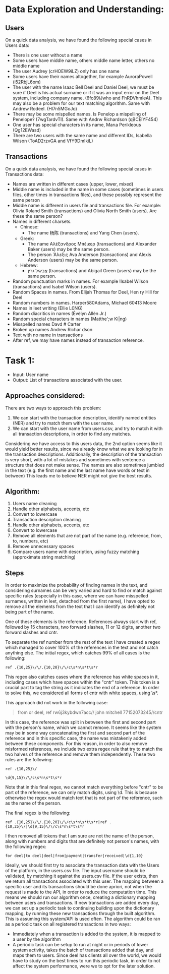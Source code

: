 # Data Exploration and Understanding:

## Users

On a quick data analysis, we have found the following special cases in Users data:

- There is one user without a name
- Some users have middle name, others middle name letter, others no middle name
- The user Audrey (crHOEW9iLZ) only has one name
- Some users have their names altogether, for example AuroraPowell (i52RbjL6om)
- The user with the name Isaac Bell Deel and Daniel Deel, we must be sure if Deel is his actual surname or if it was an input error on the Deel system, including company name. (6fc89iJwho and FhRDVhmleA). This may also be a problem for our text matching algorithm. Same with Andrew Rodeel. (Hl7n5MGoJo)
- There may be some mispelled names. Is Penelop a mispelling of Penelope? (7wgTardvTI). Same with Andrw Richardson (qBCElYF454)
- One user has special characters in its name, Μarιa Perikleous (Qg12EWasd)
- There are two users with the same name and different IDs, Isabella Wilson (ToAD2rzvGA and VfY9DmIkiL)

## Transactions

On a quick data analysis, we have found the following special cases in Transactions data:

- Names are written in different cases (upper, lower, mixed)
- Middle name is included in the name in some cases (sometimes in users files, other times in transactions files), and these possibly represent the same person
- Middle name is different in users file and transactions file. For example: Olivia Roland Smith (transactions) and Olivia North Smith (users). Are these the same person?
- Names in different charsets.
  - Chinese:
    - The name 杨陈 (transactions) and Yang Chen (users).
  - Greek:
    - The name Αλέξανδρος Μπέικερ (transactions) and Alexander Baker (users) may be the same person.
    - The person Ἄλεξις Ava Anderson (transactions) and Alexis Anderson (users) may be the same person.
  - Hebrew:
    - אֲבִיגַיִל גרין (transactions) and Abigail Green (users) may be the same person.
- Random punctuation marks in names. For example !Isabel Wilson (transactions) and Isabel Wilson (users).
- Random Spaces in names. From Elijah Thomas for Deel, Hen ry Hill for Deel
- Random numbers in names. Harper580Adams, Michael 60413 Moore
- Names in leet writing (Ellie L0NG)
- Random diacritics in names (Évèlyn Allèn Jr.)
- Random special characters in names (Matthe';w Ki|ng)
- Misspelled names Davd # Carter
- Broken up names Andrew Richar dson
- Text with no name in transactions
- After ref, we may have names instead of transaction reference.

# Task 1:

- Input: User name
- Output: List of transactions associated with the user.

## Approaches considered:

There are two ways to approach this problem:

1. We can start with the transaction description, identify named entities (NER) and try to match them with the user name.
2. We can start with the user name from users.csv, and try to match it with all transaction descriptions, in order to find any matches.

Considering we have access to this users data, the 2nd option seems like it would yield better results, since we already know what we are looking for in the transaction descriptions. Additionally, the description of the transaction is very short, with a lot of mistakes and sometimes with sentence a structure that does not make sense. The names are also sometimes jumbled in the text (e.g. the first name and the last name have words or text in between) This leads me to believe NER might not give the best results.

## Algorithm:

1. Users name cleaning
1. Handle other alphabets, accents, etc
1. Convert to lowercase
1. Transaction description cleaning
1. Handle other alphabets, accents, etc
1. Convert to lowercase
1. Remove all elements that are not part of the name (e.g. reference, from, to, numbers, etc)
1. Remove unnecessary spaces
1. Compare users name with description, using fuzzy matching (approximate string matching)

## Steps

In order to maximize the probability of finding names in the text, and considering surnames can be very varied and hard to find or match against specific rules (especially in this case, where we can have misspelled surnames, written in leet, detached from the first name), I have opted to remove all the elements from the text that I can identify as definitely not being part of the name.

One of these elements is the reference. References always start with ref, followed by 15 characters, two forward slashes, 11 or 12 digits, another two forward slashes and cntr.

To separate the ref number from the rest of the text I have created a regex which managed to cover 100% of the references in the text and not catch anything else.
The initial regex, which catches 99% of all cases is the following:

```
ref .{10,25}\/\/.{10,20}\/\/c\s*n\s*t\s*r
```

This regex also catches cases where the reference has white spaces in it, including cases which have spaces within the "cntr" token. This token is a crucial part to tag the string as it indicates the end of a reference. In order to solve this, we considered all forms of cntr with white spaces, using \s\*.

This approach did not work in the following case:

> from or deel, ref rw6j3kybdwn7acc// john mitchell 77152073245//cntr

In this case, the reference was split in between the first and second part with the person's name, which we cannot remove. It seems like the system may be in some way concatenating the first and second part of the reference and in this specific case, the name was mistakenly added between these components. For this reason, in order to also remove misformed references, we include two extra regex rule that try to match the two halves of the reference and remove them independently. These two rules are the following:

```
ref .{10,25}\/
```

```
\d{9,15}\/\/c\s*n\s*t\s*r
```

Note that in this final regex, we cannot match everything before "cntr" to be part of the reference, we can only match digits, using \d. This is because otherwise the regex would match text that is not part of the reference, such as the name of the person.

The final regex is the following:

```
ref .{10,25}\/\/.{10,20}\/\/c\s*n\s*t\s*r|ref .{10,25}\/|\d{9,15}\/\/c\s*n\s*t\s*r
```

I then removed all tokens that I am sure are not the name of the person, along with numbers and digits that are definitely not person's names, with the following regex:

```
for deel|to deel|deel|from|payment|transfer|received|\d{1,10}
```

Ideally, we should first try to associate the transaction data with the Users of the platform, in the users.csv file.
The input username should be validated, by matching it against the users.csv file. If the user exists, then we return all transactions associated with this user.
The mapping between a specific user and its transactions should be done apriori, not when the request is made to the API, in order to reduce the computation time. This means we should run our algorithm once, creating a dictionary mapping between users and transactions. If new transactions are added every day, we can set up a periodic task to continuing building upon the dictionary mapping, by running these new transactions through the built algorithm. This is assuming this system/API is used often.
The algorithm could be ran as a periodic task on all registered transactions in two ways:

- Immediately when a transaction is added to the system, it is mapped to a user by the algorithm
- A periodic task can be setup to run at night or in periods of lower system activity, takes the batch of transactions added that day, and maps them to users.
  Since deel has clients all over the world, we would have to study on the best times to run this periodic task, in order to not affect the system performance, were we to opt for the later solution.
